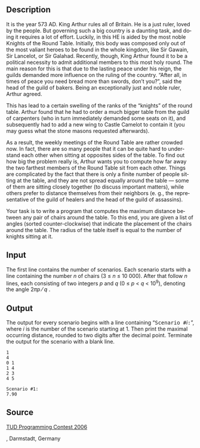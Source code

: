 <h2>Description</h2><span lang="en-us"><p>It is the year 573 AD. King Arthur rules all of Britain. He is a just ruler, loved by the people. But governing such a big country is a daunting task, and doing it requires a lot of effort. Luckily, in this HE is aided by the most noble Knights of the Round Table. Initially, this body was composed only out of the most valiant heroes to be found in the whole kingdom, like Sir Gawain, Sir Lancelot, or Sir Galahad. Recently, though, King Arthur found it to be a political necessity to admit additional members to this most holy round. The main reason for this is that due to the lasting peace under his reign, the guilds demanded more influence on the ruling of the country. “After all, in times of peace you need bread more than swords, don’t you?”, said the head of the guild of bakers. Being an exceptionally just and noble ruler, Arthur agreed.</p><p>This has lead to a certain swelling of the ranks of the “knights” of the round table. Arthur found that he had to order a much bigger table from the guild of carpenters (who in turn immediately demanded some seats on it), and subsequently had to add a new wing to Castle Camelot to contain it (you may guess what the stone masons requested afterwards).</p><p>As a result, the weekly meetings of the Round Table are rather crowded now. In fact, there are so many people that it can be quite hard to understand each other when sitting at opposites sides of the table. To find out how big the problem really is, Arthur wants you to compute how far away the two farthest members of the Round Table sit from each other. Things are complicated by the fact that there is only a finite number of people sitting at the table, and they are not spread equally around the table — some of them are sitting closely together (to discuss important matters), while others prefer to distance themselves from their neighbors (e. g., the representative of the guild of healers and the head of the guild of assassins).</p><p>Your task is to write a program that computes the maximum distance between any pair of chairs around the table. To this end, you are given a list of angles (sorted counter-clockwise) that indicate the placement of the chairs around the table. The radius of the table itself is equal to the number of knights sitting at it.</p></span><h2>Input</h2><span lang="en-us"><p>The first line contains the number of scenarios. Each scenario starts with a line containing the number <i>n</i> of chairs (3 ≤ <i>n</i> ≤ 10 000). After that follow <i>n</i> lines, each consisting of two integers <i>p</i> and <i>q</i> (0 ≤ <i>p</i> &lt; <i>q</i> &lt; 10<sup>9</sup>), denoting the angle 2<i>πp</i> ⁄ <i>q</i> .</p></span><h2>Output</h2><span lang="en-us"><p>The output for every scenario begins with a line containing “<tt>Scenario #</tt><i>i</i><tt>:</tt>”, where <i>i</i> is the number of the scenario starting at 1. Then print the maximal occurring distance, rounded to two digits after the decimal point. Terminate the output for the scenario with a blank line.</p></span><pre><code class="language-input1">1
4
0 1
1 4
2 3
4 5</code></pre><pre><code class="language-output1">Scenario #1:
7.90</code></pre><h2>Source</h2><a href="searchproblem?field=source&amp;key=TUD+Programming+Contest+2006">TUD Programming Contest 2006</a><p>, Darmstadt, Germany</p>